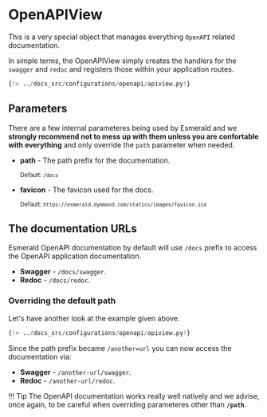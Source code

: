 # OpenAPIView

This is a very special object that manages everything `OpenAPI` related documentation.

In simple terms, the OpenAPIView simply creates the handlers for the `swagger` and `redoc` and registers those
within your application routes.

```python title='myapp/openapi/views.py'
{!> ../docs_src/configurations/openapi/apiview.py!}
```

## Parameters

There are a few internal parameteres being used by Esmerald and we **strongly recommend not to mess up with them
unless you are confortable with everything** and only override the `path` parameter when needed.

* **path** - The path prefix for the documentation.

    <sup>Default: `/docs`</sup>

* **favicon** - The favicon used for the docs.

    <sup>Default: `https://esmerald.dymmond.com/statics/images/favicon.ico`</sup>

## The documentation URLs

Esmerald OpenAPI documentation by default will use `/docs` prefix to access the OpenAPI application documentation.

* **Swagger** - `/docs/swagger`.
* **Redoc** - `/docs/redoc`.

### Overriding the default path

Let's have another look at the example given above.

```python title='myapp/openapi/views.py'
{!> ../docs_src/configurations/openapi/apiview.py!}
```

Since the path prefix became `/another=url` you can now access the documentation via:

* **Swagger** - `/another-url/swagger`.
* **Redoc** - `/another-url/redoc`.

!!! Tip
    The OpenAPI documentation works really well natively and we advise, once again, to be careful when overriding
    parameteres other than **`/path`**.
